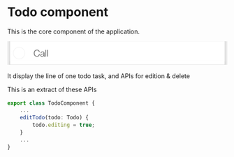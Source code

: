 # Todo component

This is the core component of the application.

![Screenshot-1](/screenshots/todo/todo.png)

It display the line of one todo task, and APIs for edition & delete

This is an extract of these APIs

```typescript
export class TodoComponent {
    ...
    editTodo(todo: Todo) {
        todo.editing = true;
    }
    ...
}
```

